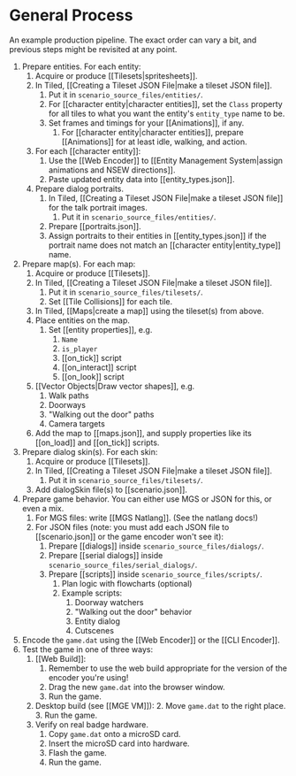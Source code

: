 # General Process

An example production pipeline. The exact order can vary a bit, and previous steps might be revisited at any point.

1. Prepare entities. For each entity:
	1. Acquire or produce [[Tilesets|spritesheets]].
	2. In Tiled, [[Creating a Tileset JSON File|make a tileset JSON file]].
		1. Put it in `scenario_source_files/entities/`.
		2. For [[character entity|character entities]], set the `Class` property for all tiles to what you want the entity's `entity_type` name to be.
		3. Set frames and timings for your [[Animations]], if any.
			1. For [[character entity|character entities]], prepare [[Animations]] for at least idle, walking, and action.
	3. For each [[character entity]]:
		1. Use the [[Web Encoder]] to [[Entity Management System|assign animations and NSEW directions]].
		2. Paste updated entity data into [[entity_types.json]].
	4. Prepare dialog portraits.
		1. In Tiled, [[Creating a Tileset JSON File|make a tileset JSON file]] for the talk portrait images.
			1. Put it in `scenario_source_files/entities/`.
		2. Prepare [[portraits.json]].
		3. Assign portraits to their entities in [[entity_types.json]] if the portrait name does not match an [[character entity|entity_type]] name.
3. Prepare map(s). For each map:
	1. Acquire or produce [[Tilesets]].
	2. In Tiled, [[Creating a Tileset JSON File|make a tileset JSON file]].
		1. Put it in `scenario_source_files/tilesets/`.
		2. Set [[Tile Collisions]] for each tile.
	3. In Tiled, [[Maps|create a map]] using the tileset(s) from above.
	4. Place entities on the map.
		1. Set [[entity properties]], e.g.
			1. `Name`
			2. `is_player`
			3. [[on_tick]] script
			4. [[on_interact]] script
			5. [[on_look]] script
	5. [[Vector Objects|Draw vector shapes]], e.g.
		1. Walk paths
		2. Doorways
		3. "Walking out the door" paths
		4. Camera targets
	6. Add the map to [[maps.json]], and supply properties like its [[on_load]] and [[on_tick]] scripts.
4. Prepare dialog skin(s). For each skin:
	1. Acquire or produce [[Tilesets]].
	2. In Tiled, [[Creating a Tileset JSON File|make a tileset JSON file]].
		1. Put it in `scenario_source_files/tilesets/`.
	3. Add dialogSkin file(s) to [[scenario.json]].
5. Prepare game behavior. You can either use MGS or JSON for this, or even a mix.
	1. For MGS files: write [[MGS Natlang]]. (See the natlang docs!)
	2. For JSON files (note: you must add each JSON file to [[scenario.json]] or the game encoder won't see it):
		1. Prepare [[dialogs]] inside `scenario_source_files/dialogs/`.
		1. Prepare [[serial dialogs]] inside `scenario_source_files/serial_dialogs/`.
		2. Prepare [[scripts]] inside `scenario_source_files/scripts/`.
			1. Plan logic with flowcharts (optional)
			2. Example scripts:
				1. Doorway watchers
				2. "Walking out the door" behavior
				3. Entity dialog
				4. Cutscenes
6. Encode the `game.dat` using the [[Web Encoder]] or the [[CLI Encoder]].
7. Test the game in one of three ways:
	1. [[Web Build]]:
		1. Remember to use the web build appropriate for the version of the encoder you're using!
		2. Drag the new `game.dat` into the browser window.
		3. Run the game.
	2. Desktop build (see [[MGE VM]]):
		2. Move `game.dat` to the right place.
		3. Run the game.
	3. Verify on real badge hardware.
		1. Copy `game.dat` onto a microSD card.
		2. Insert the microSD card into hardware.
		3. Flash the game.
		4. Run the game.
